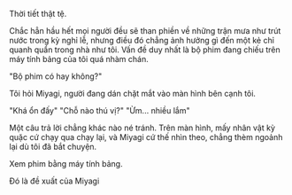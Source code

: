Thời tiết thật tệ.

Chắc hẳn hầu hết mọi người đều sẽ than phiền về những trận mưa như trút nước trong kỳ nghỉ lễ, nhưng điều đó chẳng ảnh hưởng gì đến một kẻ chỉ quanh quẩn trong nhà như tôi. Vấn đề duy nhất là bộ phim đang chiếu trên máy tính bảng của tôi quá nhàm chán.

"Bộ phim có hay không?"

Tôi hỏi Miyagi, người đang dán chặt mắt vào màn hình bên cạnh tôi.

"Khá ổn đấy"
"Chỗ nào thú vị?"
"Ừm... nhiều lắm"

Một câu trả lời chẳng khác nào né tránh.
Trên màn hình, mấy nhân vật kỳ quặc cứ chạy qua chạy lại, và Miyagi cứ thế nhìn theo, chẳng thèm ngoảnh lại dù tôi đã bắt chuyện.

Xem phim bằng máy tính bảng.

Đó là đề xuất của Miyagi 